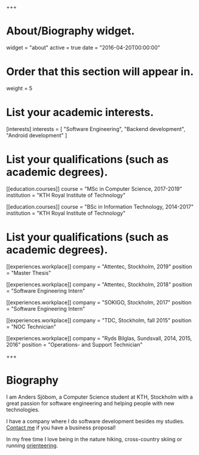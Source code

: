 +++
# About/Biography widget.
widget = "about"
active = true
date = "2016-04-20T00:00:00"

# Order that this section will appear in.
weight = 5

# List your academic interests.
[interests]
  interests = [
    "Software Engineering",
    "Backend development",
    "Android development"
  ]

# List your qualifications (such as academic degrees).
[[education.courses]]
  course = "MSc in Computer Science, 2017-2019"
  institution = "KTH Royal Institute of Technology"

[[education.courses]]
  course = "BSc in Information Technology, 2014-2017"
  institution = "KTH Royal Institute of Technology"

# List your qualifications (such as academic degrees).
[[experiences.workplace]]
  company = "Attentec, Stockholm, 2019"
  position = "Master Thesis"

[[experiences.workplace]]
  company = "Attentec, Stockholm, 2018"
  position = "Software Engineering Intern"

[[experiences.workplace]]
  company = "SOKIGO, Stockholm, 2017"
  position = "Software Engineering Intern"

[[experiences.workplace]]
  company = "TDC, Stockholm, fall 2015"
  position = "NOC Technician"

[[experiences.workplace]]
company = "Ryds Bilglas, Sundsvall, 2014, 2015, 2016"
position = "Operations- and Support Technician"

 
+++

# Biography

I am Anders Sjöbom, a Computer Science student at KTH, Stockholm with a great passion for software engineering and helping people with new technologies.

I have a company where I do software development besides my studies. [Contact me](mailto:asjobom@kth.se) if you have a business proposal!

In my free time I love being in the nature hiking, cross-country skiing or running [orienteering](https://en.wikipedia.org/wiki/Orienteering).
